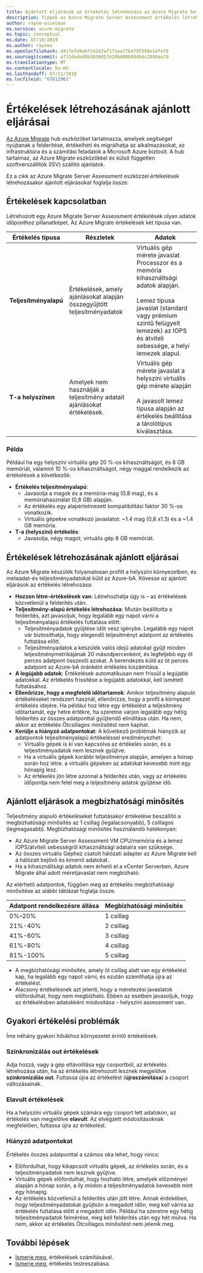 ```yaml
---
title: Ajánlott eljárások az értékelés létrehozása az Azure Migrate Server Assessment |} A Microsoft Docs
description: Tippek az Azure Migrate Server Assessment értékelés létrehozásához.
author: rayne-wiselman
ms.service: azure-migrate
ms.topic: conceptual
ms.date: 07/10/2019
ms.author: raynew
ms.openlocfilehash: d417efd4abf14247af171ea77b479f590e14fe76
ms.sourcegitcommit: af31deded9b5836057e29b688b994b6c2890aa79
ms.translationtype: MT
ms.contentlocale: hu-HU
ms.lasthandoff: 07/11/2019
ms.locfileid: "67812961"
---
```

# <a name="best-practices-for-creating-assessments"></a>Értékelések létrehozásának ajánlott eljárásai

[Az Azure Migrate](migrate-overview.md) hub eszközöket tartalmazza, amelyek segítséget nyújtanak a felderítése, értékelheti és migrálhatja az alkalmazásokat, az infrastruktúra és a számítási feladatok a Microsoft Azure biztosít. A hub tartalmaz, az Azure Migrate eszközökkel és külső független szoftverszállítók (ISV) szállító ajánlatok. 

Ez a cikk az Azure Migrate Server Assessment eszközzel értékelések létrehozásakor ajánlott eljárásokat foglalja össze. 

## <a name="about-assessments"></a>Értékelések kapcsolatban

Létrehozott egy Azure Migrate Server Assessment értékelések olyan adatok időponthoz pillanatképet. Az Azure Migrate értékelések két típusa van.

**Értékelés típusa** | **Részletek** | **Adatok**
--- | --- | ---
**Teljesítményalapú** | Értékelések, amely ajánlásokat alapján összegyűjtött teljesítményadatok | Virtuális gép mérete javaslat Processzor és a memória kihasználtsági adatok alapján.<br/><br/> Lemez típusa javaslat (standard vagy prémium szintű felügyelt lemezek) az IOPS és átviteli sebessége, a helyi lemezek alapul.
**T-a helyszínen** | Amelyek nem használják a teljesítmény adatait ajánlásokat értékelések. | Virtuális gép mérete javaslat a helyszíni virtuális gép mérete alapján<br/><br> A javasolt lemez típusa alapján az értékelés beállítása a tárolótípus kiválasztása.

### <a name="example"></a>Példa
Például ha egy helyszíni virtuális gép 20 %-os kihasználtságot, és 8 GB memóriát, valamint 10 %-os kihasználtságot, négy maggal rendelkezik az értékelések a következők:

- **Értékelés teljesítményalapú**:
    - Javasolja a magok és a memória-mag (0,8 mag), és a memóriahasználat (0,8 GB) alapján.
    - Az értékelés egy alapértelmezett kompatibilitási faktor 30 %-os vonatkozik.
    - Virtuális gépekre vonatkozó javaslatot: ~1.4 mag (0,8 x1.3) és a ~1.4 GB memória.
- **T-a (helyszíni) értékelés**:
    -  Javasolja, négy magot; virtuális gép 8 GB memóriát.

## <a name="best-practices-for-creating-assessments"></a>Értékelések létrehozásának ajánlott eljárásai

Az Azure Migrate készülék folyamatosan profilt a helyszíni környezetben, és metaadat-és teljesítményadatokat küld az Azure-bA. Kövesse az ajánlott eljárások az értékelés létrehozása:

- **Hozzon létre-értékelések van**: Létrehozhatja úgy is – az értékelések közvetlenül a felderítés után.
- **Teljesítmény-alapú értékelés létrehozása**: Miután beállította a felderítés, azt javasoljuk, hogy legalább egy napot várni a teljesítményalapú értékelés futtatása előtt:
    - Teljesítményadatok gyűjtése időt vesz igénybe. Legalább egy napot vár biztosíthatja, hogy elegendő teljesítményt adatpont az értékelés futtatása előtt.
    - Teljesítményadatok a készülék valós idejű adatokat gyűjt minden teljesítménymetrikájának 20 másodpercenként, és legfeljebb egy öt perces adatpont összesíti azokat. A berendezés küld az öt perces adatpont az Azure-bA óránként értékelés kiszámítása.  
- **A legújabb adatok**: Értékelések automatikusan nem frissül a legújabb adatokkal. Az értékelés frissítése a legújabb adatokkal, kell ismételt futtatásához. 
- **Ellenőrizze, hogy a megfelelő időtartamok**: Amikor teljesítmény alapuló értékeléseket rendszert használ, ellenőrizze, hogy a profil a környezet értékelés idejére. Ha például hoz létre egy értékelést a teljesítmény időtartamát, egy hétre értékre, ha szeretne várjon legalább egy hétig felderítés az összes adatponttal gyűjtendő elindítása után. Ha nem, akkor az értékelés Ötcsillagos minősítést nem kaphat. 
- **Kerülje a hiányzó adatpontokat**: A következő problémák hiányzik az adatpontok teljesítményalapú értékeléssel eredményezhet:
    - Virtuális gépek is ki van kapcsolva az értékelés során, és a teljesítményadatok nem lesznek gyűjtve. 
    - Ha a virtuális gépek korábbi teljesítménye alapján, amelyen a hónap során hoz létre. a virtuális gépeken az adatokat kevesebb mint egy hónapig lesz. 
    - Az értékelés jön létre azonnal a felderítés után, vagy az értékelés időpontja nem felel meg a teljesítmény adatok gyűjtése idő.

## <a name="best-practices-for-confidence-ratings"></a>Ajánlott eljárások a megbízhatósági minősítés

Teljesítmény alapuló értékeléseket futtatásakor értékelése beszállító a megbízhatósági minősítés az 1 csillag (legalacsonyabb), 5 csillagos (legmagasabb). Megbízhatósági minősítés használandó hatékonyan:
- Az Azure Migrate Server Assessment VM CPU/memória és a lemez IOPS/átviteli sebességről kihasználtsági adataira van szüksége.
- Az összes virtuális Géphez csatolt hálózati adapter az Azure Migrate kell a hálózati bejövő és kimenő adatokat.
- Ha a kihasználtsági adatok nem érhető el a vCenter Serverben, Azure Migrate által adott méretjavaslat nem megbízható. 

Az elérhető adatpontok, függően meg az értékelés megbízhatósági minősítése az alábbi táblázat foglalja össze.

   **Adatpont rendelkezésre állása** | **Megbízhatósági minősítés**
   --- | ---
   0%–20% | 1 csillag
   21%-40% | 2 csillag
   41%-60% | 3 csillag
   61%-80% | 4 csillag
   81%-100% | 5 csillag

- A megbízhatósági minősítés, amely öt csillag alatt van egy értékelést kap, ha legalább egy napot várni, és ezután számíthatja újra az értékelést.
- Alacsony értékelésnek azt jelenti, hogy a méretezési javaslatok előfordulhat, hogy nem megbízható. Ebben az esetben javasoljuk, hogy az értékelésben adatokként módosítása – helyszíni assessment van.

## <a name="common-assessment-issues"></a>Gyakori értékelési problémák

Íme néhány gyakori hibákhoz környezetet érintő értékelések.

###  <a name="out-of-sync-assessments"></a>Szinkronizálás out értékelések

Adja hozzá, vagy a gép eltávolítása egy csoportból, az értékelés létrehozása után, ha az értékelés létrehozott lesznek megjelölve **szinkronizálás out**. Futtassa újra az értékelést (**újraszámítása**) a csoport változásainak.

### <a name="outdated-assessments"></a>Elavult értékelések

Ha a helyszíni virtuális gépek számára egy csoport lett adatokon, az értékelés van megjelölve **elavult**. Az elvégzett módosításoknak megfelelően, futtassa újra az értékelést.

### <a name="missing-data-points"></a>Hiányzó adatpontokat

Értékelés összes adatponttal a számos oka lehet, hogy nincs:

- Előfordulhat, hogy kikapcsolt virtuális gépek, az értékelés során, és a teljesítményadatok nem lesznek gyűjtve. 
- Virtuális gépek előfordulhat, hogy hozható létre, amelyek előzményei alapján a hónap során, a ily módon a teljesítményadatok kevesebb mint egy hónapig. 
- Az értékelés közvetlenül a felderítés után jött létre. Annak érdekében, hogy teljesítményadatokat gyűjtsön a megadott időn, meg kell várnia az értékelés futtatása előtt a megadott időn. Például ha szeretne egy hétig teljesítményadatok felmérése, meg kell felderítés után egy hét múlva. Ha nem, akkor az értékelés Ötcsillagos minősítést nem jelenik meg. 


## <a name="next-steps"></a>További lépések

- [Ismerje meg,](concepts-assessment-calculation.md) értékelések számításával.
- [Ismerje meg,](how-to-modify-assessment.md) értékelés testreszabása.
